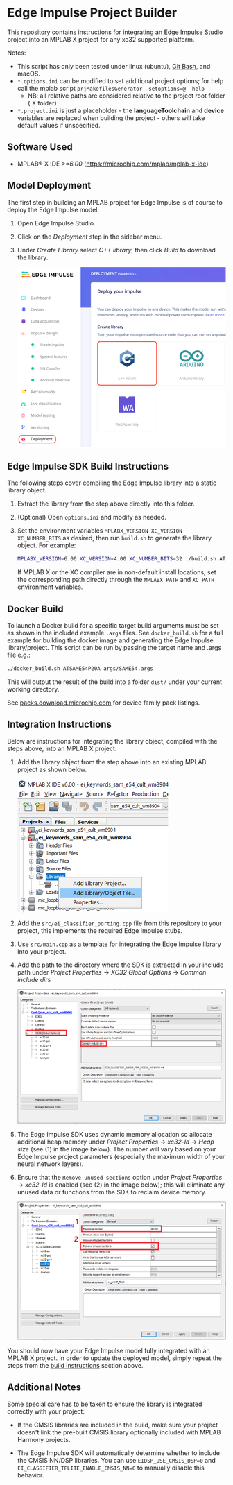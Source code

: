 # Edge Impulse Project Builder
This repository contains instructions for integrating an
[Edge Impulse Studio](https://edgeimpulse.com/product) project into an MPLAB X project for any xc32
supported platform.

Notes:
- This script has only been tested under linux (ubuntu), [Git
  Bash](https://gitforwindows.org/), and macOS.
- `*.options.ini` can be modified to set additional project options; for help
  call the mplab script `prjMakefilesGenerator -setoptions=@ -help`
  + NB: all relative paths are considered relative to the project root folder
    (.X folder)
- `*.project.ini` is just a placeholder - the **languageToolchain** and
  **device** variables are replaced when building the project - others will take
  default values if unspecified.

## Software Used
* MPLAB® X IDE *>=6.00* (https://microchip.com/mplab/mplab-x-ide)

## Model Deployment
The first step in building an MPLAB project for Edge Impulse is of course to deploy the Edge Impulse model.

1. Open Edge Impulse Studio.

2. Click on the *Deployment* step in the sidebar menu.

3. Under *Create Library* select *C++ library*, then click *Build* to download
   the library.

   ![Add library object](assets/deploy.png)

## Edge Impulse SDK Build Instructions
The following steps cover compiling the Edge Impulse library into a static library object.

1. Extract the library from the step above directly into this folder.

2. (Optional) Open `options.ini` and modify as needed.

3. Set the environment variables `MPLABX_VERSION XC_VERSION XC_NUMBER_BITS` as
   desired, then run `build.sh` to generate the library object. For example:

   ```bash
   MPLABX_VERSION=6.00 XC_VERSION=4.00 XC_NUMBER_BITS=32 ./build.sh ATSAME54P20A libedgeimpulse .
   ```

   If MPLAB X or the XC compiler are in non-default install locations, set the
   corresponding path directly through the `MPLABX_PATH` and `XC_PATH`
   environment variables.

## Docker Build
To launch a Docker build for a specific target build arguments must be set as
shown in the included example `.args` files. See `docker_build.sh` for a full
example for building the docker image and generating the Edge Impulse
library/project. This script can be run by passing the target name and .args
file e.g.:

```bash
./docker_build.sh ATSAME54P20A args/SAME54.args
```

This will output the result of the build into a folder `dist/` under your
current working directory.

See [packs.download.microchip.com](https://packs.download.microchip.com/) for
device family pack listings.

## Integration Instructions
Below are instructions for integrating the library object, compiled with the
steps above, into an MPLAB X project.

1. Add the library object from the step above into an existing MPLAB project as
   shown below.

   ![Add library object](assets/addlibrary.png)

2. Add the `src/ei_classifier_porting.cpp` file from this repository to your
   project, this implements the required Edge Impulse stubs.

3. Use `src/main.cpp` as a template for integrating the Edge Impulse library
   into your project.

4. Add the path to the directory where the SDK is extracted in your include path
   under *Project Properties* -> *XC32 Global Options* -> *Common include dirs*

   ![Add include directory](assets/include.png)

5. The Edge Impulse SDK uses dynamic memory allocation so allocate additional
   heap memory under *Project Properties* -> *xc32-ld* -> *Heap size* (see (1)
   in the image below). The number will vary based on your Edge Impulse project
   parameters (especially the maximum width of your neural network layers).

6. Ensure that the `Remove unused sections` option under *Project Properties* ->
   *xc32-ld* is enabled (see (2) in the image below); this will eliminate any
   unused data or functions from the SDK to reclaim device memory.

   ![Add include directory](assets/linker.png)

You should now have your Edge Impulse model fully integrated with an MPLAB X
project. In order to update the deployed model, simply repeat the steps from the
[build instructions](#edge-impulse-sdk-build-instructions) section above.

## Additional Notes
Some special care has to be taken to ensure the library is integrated correctly
with your project:

- If the CMSIS libraries are included in the build, make sure your project
  doesn't link the pre-built CMSIS library optionally included with MPLAB
  Harmony projects.

- The Edge Impulse SDK will automatically determine whether to include the CMSIS
  NN/DSP libraries. You can use `EIDSP_USE_CMSIS_DSP=0` and
  `EI_CLASSIFIER_TFLITE_ENABLE_CMSIS_NN=0` to manually disable this behavior.

